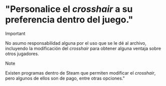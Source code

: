 # "Personalice el *crosshair* a su preferencia dentro del juego."
> [!IMPORTANT]
> No asumo responsabilidad alguna por el uso que se le dé al archivo, incluyendo la modificación del *crosshair* para obtener alguna ventaja sobre otros jugadores.

> [!NOTE]
> Existen programas dentro de Steam que permiten modificar el *crosshair*, pero algunos de ellos son de pago, entre otras opciones."

